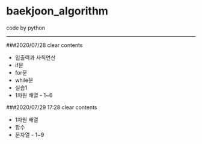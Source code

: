 # baekjoon_algorithm

code by python

---

###2020/07/28 clear contents

- 입출력과 사칙연산
- if문
- for문
- while문
- 실습1
- 1차원 배열 - 1~6

###2020/07/29 17:28 clear contents

- 1차원 배열
- 함수
- 문자열 - 1~9